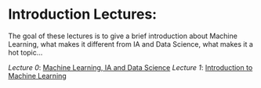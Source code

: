# Introduction Lectures:
The goal of these lectures is to give a brief introduction about Machine Learning, what makes it different from IA and Data Science, what makes it a hot topic...

*Lecture 0*:  [Machine Learning, IA and Data Science](https://walidhadri.medium.com/machine-learning-data-science-and-artificial-intelligence-a45a2ffe9639)
*Lecture 1*: [Introduction to Machine Learning]()
